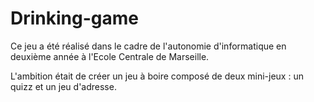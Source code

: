 # Drinking-game

Ce jeu a été réalisé dans le cadre de l'autonomie d'informatique en deuxième année à l'Ecole Centrale de Marseille.

L'ambition était de créer un jeu à boire composé de deux mini-jeux : un quizz et un jeu d'adresse.
